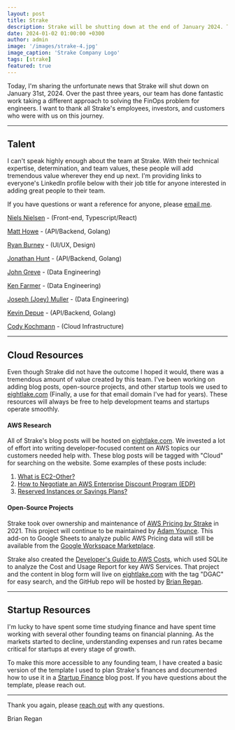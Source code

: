 ```yaml
---
layout: post
title: Strake
description: Strake will be shutting down at the end of January 2024. This post is to share some details on our team, an update on our open source projects, and other developer content.
date: 2024-01-02 01:00:00 +0300
author: admin
image: '/images/strake-4.jpg'
image_caption: 'Strake Company Logo'
tags: [strake]
featured: true
---
```

Today, I'm sharing the unfortunate news that Strake will shut down on January 31st, 2024. Over the past three years, our team has done fantastic work taking a different approach to solving the FinOps problem for engineers. I want to thank all Strake's employees, investors, and customers who were with us on this journey.

---

## Talent

I can't speak highly enough about the team at Strake. With their technical expertise, determination, and team values, these people will add tremendous value wherever they end up next. I'm providing links to everyone's LinkedIn profile below with their job title for anyone interested in adding great people to their team.

If you have questions or want a reference for anyone, please [email me]([mailto:brian@eightlake.com](mailto:brian@eightlake.com)). 

[Niels Nielsen](https://www.linkedin.com/in/ACoAAAqmKQAB9KeqE_ZJYp5Uh_VVTBWsWwuxocE) - (Front-end, Typescript/React)

[Matt Howe](https://www.linkedin.com/in/ACoAACWckcgBg1Q9GwIGP16DUUMw3lQToyGeCTs) - (API/Backend, Golang)

[Ryan Burney](https://www.linkedin.com/in/ryan-burney/) - (UI/UX, Design)

[Jonathan Hunt](https://www.linkedin.com/in/ACoAAAAy6iwBhLaUvn_-SXEDEjDSNtKvlAsPY7c) - (API/Backend, Golang)

[John Greve](https://www.linkedin.com/in/ACoAAAFlHdQByDvuUgjpovF5wgCTZVTx5xOiFzA) - (Data Engineering)

[Ken Farmer](https://www.linkedin.com/in/ACoAAAE0ho0BjNqU_XEJmkwIxDWBY_RoECU9vRI) - (Data Engineering)

[Joseph (Joey) Muller](https://www.linkedin.com/in/ACoAABUbHqcB3qu9CXfJAldrBeKOMV6KDqV60Bk) - (Data Engineering)

[Kevin Depue](https://www.linkedin.com/in/ACoAAACb-iEBYBvRvKa7guyJWtJTuHKmvKZQzwE) - (API/Backend, Golang)

[Cody Kochmann](https://www.linkedin.com/in/ACoAAAv2Z-UByjacWpgsiPLH3dW9-GhRzZVGeYY) - (Cloud Infrastructure)

---

## Cloud Resources

Even though Strake did not have the outcome I hoped it would, there was a tremendous amount of value created by this team. I've been working on adding blog posts, open-source projects, and other startup tools we used to [eightlake.com](https://eightlake.com) (Finally, a use for that email domain I've had for years). These resources will always be free to help development teams and startups operate smoothly.

#### AWS Research

All of Strake's blog posts will be hosted on [eightlake.com](https://eightlake.com). We invested a lot of effort into writing developer-focused content on AWS topics our customers needed help with. These blog posts will be tagged with "Cloud" for searching on the website. Some examples of these posts include:
1. [What is EC2-Other?](https://eightlake.com/what-is-ec2-other)
2. [How to Negotiate an AWS Enterprise Discount Program (EDP)](https://eightlake.com/enterprise-discount-program)
3. [Reserved Instances or Savings Plans?](https://eightlake.com/reserved-instances-or-savings-plans)


#### Open-Source Projects

Strake took over ownership and maintenance of [AWS Pricing by Strake](https://eightlake.com/aws-pricing-for-google-sheets) in 2021. This project will continue to be maintained by [Adam Younce](https://github.com/aryounce). This add-on to Google Sheets to analyze public AWS Pricing data will still be available from the [Google Workspace Marketplace](https://workspace.google.com/marketplace/app/aws_pricing_by_strake/378787760903).

Strake also created the [Developer's Guide to AWS Costs](), which used SQLite to analyze the Cost and Usage Report for key AWS Services. That project and the content in blog form will live on [eightlake.com](https://eightlake.com/developer-guide-to-aws-costs) with the tag "DGAC" for easy search, and the GitHub repo will be hosted by [Brian Regan](https://github.com/reganbrianpatrick). 

---

## Startup Resources

I'm lucky to have spent some time studying finance and have spent time working with several other founding teams on financial planning. As the markets started to decline, understanding expenses and run rates became critical for startups at every stage of growth. 

To make this more accessible to any founding team, I have created a basic version of the template I used to plan Strake's finances and documented how to use it in a [Startup Finance](https://eightlake.com/startup-finance) blog post. If you have questions about the template, please reach out.

---

Thank you again, please [reach out](mailto:brian@eightlake.com) with any questions.

Brian Regan
